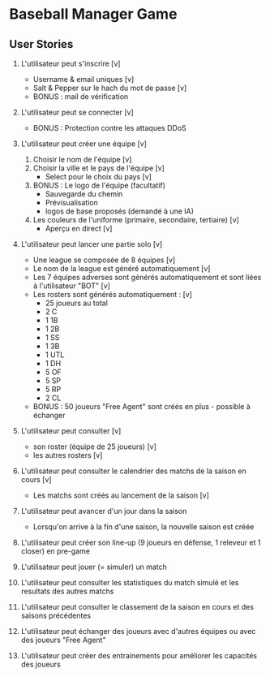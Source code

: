 # Baseball Manager Game
## User Stories

1. L'utilisateur peut s'inscrire [v]
    - Username & email uniques [v]
    - Salt & Pepper sur le hach du mot de passe [v]
    - BONUS : mail de vérification

2. L'utilisateur peut se connecter [v]
    - BONUS : Protection contre les attaques DDoS

3. L'utilisateur peut créer une équipe  [v]
    1. Choisir le nom de l'équipe [v]
    2. Choisir la ville et le pays de l'équipe [v]
        - Select pour le choix du pays [v]
    3. BONUS : Le logo de l'équipe (facultatif)
        - Sauvegarde du chemin
        - Prévisualisation
        - logos de base proposés (demandé à une IA)
    4. Les couleurs de l'uniforme (primaire, secondaire, tertiaire) [v]
        - Aperçu en direct [v]

4. L'utilisateur peut lancer une partie solo [v]
    - Une league se composée de 8 équipes [v]
    - Le nom de la league est généré automatiquement [v]
    - Les 7 équipes adverses sont générés automatiquement et sont liées à l'utilisateur "BOT" [v]
    - Les rosters sont générés automatiquement : [v]
        - 25 joueurs au total
        - 2 C
        - 1 1B
        - 1 2B
        - 1 SS
        - 1 3B
        - 1 UTL
        - 1 DH
        - 5 OF
        - 5 SP
        - 5 RP
        - 2 CL
    - BONUS : 50 joueurs "Free Agent" sont créés en plus - possible à échanger

5. L'utilisateur peut consulter  [v]
    - son roster (équipe de 25 joueurs) [v]
    - les autres rosters [v]

6. L'utilisateur peut consulter le calendrier des matchs de la saison en cours [v]
    - Les matchs sont créés au lancement de la saison [v]

7. L'utilisateur peut avancer d'un jour dans la saison
    - Lorsqu'on arrive à la fin d'une saison, la nouvelle saison est créée   

8. L'utilisateur peut créer son line-up (9 joueurs en défense, 1 releveur et 1 closer) en pre-game

9. L'utilisateur peut jouer (= simuler) un match

10. L'utilisateur peut consulter les statistiques du match simulé et les resultats des autres matchs

11. L'utilisateur peut consulter le classement de la saison en cours et des saisons précédentes

12. L'utilisateur peut échanger des joueurs avec d'autres équipes ou avec des joueurs "Free Agent"

13. L'utilisateur peut créer des entrainements pour améliorer les capacités des joueurs

